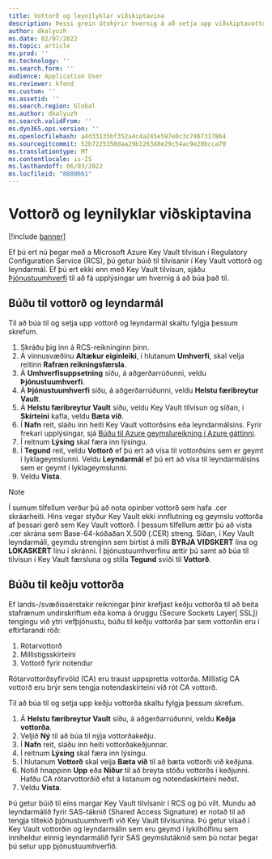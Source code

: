 ```yaml
---
title: Vottorð og leynilyklar viðskiptavina
description: Þessi grein útskýrir hvernig á að setja upp viðskiptavottorð og leyndarmál í rafrænum reikningum.
author: dkalyuzh
ms.date: 02/07/2022
ms.topic: article
ms.prod: ''
ms.technology: ''
ms.search.form: ''
audience: Application User
ms.reviewer: kfend
ms.custom: ''
ms.assetid: ''
ms.search.region: Global
ms.author: dkalyuzh
ms.search.validFrom: ''
ms.dyn365.ops.version: ''
ms.openlocfilehash: a4d33135bf352a4c4a245e597e0c3c7467317864
ms.sourcegitcommit: 52b7225350daa29b1263d8e29c54ac9e20bcca70
ms.translationtype: MT
ms.contentlocale: is-IS
ms.lasthandoff: 06/03/2022
ms.locfileid: "8880661"
---
```

# <a name="customer-certificates-and-secrets"></a>Vottorð og leynilyklar viðskiptavina

[!include [banner](../includes/banner.md)]

Ef þú ert nú þegar með a Microsoft Azure Key Vault tilvísun í Regulatory Configuration Service (RCS), þú getur búið til tilvísanir í Key Vault vottorð og leyndarmál. Ef þú ert ekki enn með Key Vault tilvísun, sjáðu [Þjónustuumhverfi](e-invoicing-service-environments.md) til að fá upplýsingar um hvernig á að búa það til.

## <a name="create-certificates-and-secrets"></a>Búðu til vottorð og leyndarmál

Til að búa til og setja upp vottorð og leyndarmál skaltu fylgja þessum skrefum.

1. Skráðu þig inn á RCS-reikninginn þinn.
2. Á vinnusvæðinu **Altækur eiginleiki**, í hlutanum **Umhverfi**, skal velja reitinn **Rafræn reikningsfærsla**.
3. Á **Umhverfisuppsetning** síðu, á aðgerðarrúðunni, veldu **Þjónustuumhverfi**.
4. Á **Þjónustuumhverfi** síðu, á aðgerðarrúðunni, veldu **Helstu færibreytur Vault**.
5. Á **Helstu færibreytur Vault** síðu, veldu Key Vault tilvísun og síðan, í **Skírteini** kafla, veldu **Bæta við**.
6. Í **Nafn** reit, sláðu inn heiti Key Vault vottorðsins eða leyndarmálsins. Fyrir frekari upplýsingar, sjá [Búðu til Azure geymslureikning í Azure gáttinni](e-invoicing-create-azure-storage-account-azure-portal.md).
7. Í reitnum **Lýsing** skal færa inn lýsingu.
8. Í **Tegund** reit, veldu **Vottorð** ef þú ert að vísa til vottorðsins sem er geymt í lyklageymslunni. Veldu **Leyndarmál** ef þú ert að vísa til leyndarmálsins sem er geymt í lyklageymslunni.
9. Veldu **Vista**.

> [!NOTE]
> Í sumum tilfellum verður þú að nota opinber vottorð sem hafa .cer skráarheiti. Hins vegar styður Key Vault ekki innflutning og geymslu vottorða af þessari gerð sem Key Vault vottorð. Í þessum tilfellum ættir þú að vista .cer skrána sem Base-64-kóðaðan X.509 (.CER) streng. Síðan, í Key Vault leyndarmáli, geymdu strenginn sem birtist á milli **BYRJA VIÐSKERT** lína og **LOKASKERT** línu í skránni. Í þjónustuumhverfinu ættir þú samt að búa til tilvísun í Key Vault færsluna og stilla **Tegund** sviði til **Vottorð**.

## <a name="create-a-chain-of-certificates"></a>Búðu til keðju vottorða

Ef lands-/svæðissérstakir reikningar þínir krefjast keðju vottorða til að beita stafrænum undirskriftum eða koma á öruggu (Secure Sockets Layer\[ SSL\]) tengingu við ytri vefþjónustu, búðu til keðju vottorða þar sem vottorðin eru í eftirfarandi röð:

1. Rótarvottorð
2. Millistigsskírteini
3. Vottorð fyrir notendur

Rótarvottorðsyfirvöld (CA) eru traust uppspretta vottorða. Millistig CA vottorð eru brýr sem tengja notendaskírteini við rót CA vottorð.

Til að búa til og setja upp keðju vottorða skaltu fylgja þessum skrefum.

1. Á **Helstu færibreytur Vault** síðu, á aðgerðarrúðunni, veldu **Keðja vottorða**.
2. Veljið **Ný** til að búa til nýja vottorðakeðju.
3. Í **Nafn** reit, sláðu inn heiti vottorðakeðjunnar.
4. Í reitnum **Lýsing** skal færa inn lýsingu.
5. Í hlutanum **Vottorð** skal velja **Bæta við** til að bæta vottorði við keðjuna.
6. Notið hnappinn **Upp** eða **Niður** til að breyta stöðu vottorðs í keðjunni. Hafðu CA rótarvottorðið efst á listanum og notendaskírteini neðst.
7. Veldu **Vista**.

Þú getur búið til eins margar Key Vault tilvísanir í RCS og þú vilt. Mundu að leyndarmálið fyrir SAS-táknið (Shared Access Signature) er notað til að tengja tiltekið þjónustuumhverfi við Key Vault tilvísunina. Þú getur vísað í Key Vault vottorðin og leyndarmálin sem eru geymd í lykilhólfinu sem inniheldur einnig leyndarmálið fyrir SAS geymslutáknið sem þú notar þegar þú setur upp þjónustuumhverfið.

